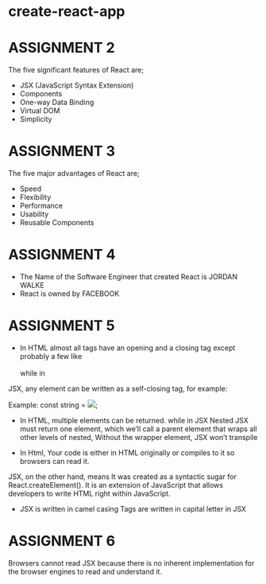 # create-react-app

# ASSIGNMENT 2 
The five significant features of React are;

* JSX (JavaScript Syntax Extension)
* Components
* One-way Data Binding
* Virtual DOM
* Simplicity


# ASSIGNMENT 3
The five major advantages of React are;

* Speed
* Flexibility
* Performance
* Usability
* Reusable Components

# ASSIGNMENT 4

* The Name of the Software Engineer that created React is JORDAN WALKE
* React is owned by FACEBOOK 

# ASSIGNMENT 5

* In HTML almost all tags have an opening and a closing tag except probably a few like <br/>  
while in 

JSX, any element can be written as a self-closing tag, for example: <div/>
Example:
const string = <img src={user.avatarUrl}  />;

* In HTML, multiple elements can be returned. while in JSX
Nested JSX must return one element, which we’ll call a parent element that wraps all other levels of nested,
Without the wrapper element, JSX won’t transpile

* In Html, Your code is either in HTML originally or compiles to it so browsers can read it.

JSX, on the other hand, means It was created as a syntactic sugar for React.createElement(). It is an extension of JavaScript that allows developers to write HTML right within JavaScript. 

* JSX is written in camel casing
Tags are written in capital letter in JSX

# ASSIGNMENT 6

Browsers cannot read JSX because there is no inherent implementation for the browser engines to read and understand it.
